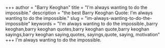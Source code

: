 +++
author = "Barry Keoghan"
title = "I'm always wanting to do the impossible."
description = "the best Barry Keoghan Quote: I'm always wanting to do the impossible."
slug = "im-always-wanting-to-do-the-impossible"
keywords = "I'm always wanting to do the impossible.,barry keoghan,barry keoghan quotes,barry keoghan quote,barry keoghan sayings,barry keoghan saying,quotes, sayings,quote, saying, motivation"
+++
I'm always wanting to do the impossible.
